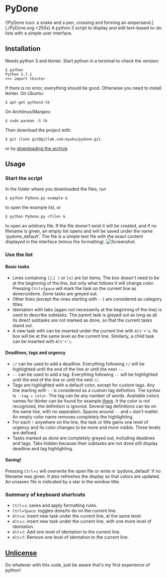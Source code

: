 # PyDone

![PyDone icon: a snake and a pen, crossing and forming an ampersand.](./PyDone.svg =250x)
A python 3 script to display and edit text-based to-do lists with a simple user interface.


## Installation

Needs python 3 and tkinter.
Start python in a terminal to check the version:
```console
$ python
Python 3.7.1
>>> import tkinter
```
If there is no error, everything should be good. Otherwise you need to install tkinter.
On Ubuntu:
```console
$ apt-get python3-tk
```
On Archlinux/Manjaro:
```console
$ sudo pacman -S tk
```
Then download the project with:
```console
$ git clone git@gitlab.com:eyuku/pydone.git
```
or by [downloading the archive](https://gitlab.com/eyuku/pydone/-/archive/master/pydone-master.zip).

## Usage
### Start the script
In the folder where you downloaded the files, run
```console
$ python PyDone.py example &
```
to open the example list, or
```console
$ python PyDone.py <file> &
```
to open an arbitrary file. If the file doesn't exist it will be created, and if no filename is given, an empty list opens and will be saved under the name 'pydone_default'. The file is a simple text file with the exact content displayed in the interface (minus the formatting).
![Screenshot.](https://gitlab.com/eyuku/pydone/raw/master/screenshot.png)
### Use the list
#### Basic tasks
* Lines containing `[]`,`[ ]` or `[x]` are list items. The box doesn't need to be at the beginning of the line, but only what follows it will change color. Pressing `Ctrl`+`Space` will mark the task on the current line as done/undone. Done tasks are greyed out.
* Other lines (except the ones starting with `--`) are considered as category titles.
* Identation with tabs (again not necesserily at the beginning of the line) is used to describe subtasks. The parent task is greyed out as long as all its direct subtasks are not marked as done, so that the current tasks stand out.
* A new task with can be inserted under the current line with `Alt'+'a`.  Its box will be at the same level as the current line. Similarly, a child task can be inserted with `Alt'+'c`.
#### Deadlines, tags and urgency
* `//` can be used to add a deadline. Everything following `//` will be highlighted until the end of the line or until the next `--`.
* `--` can be used to add a tag. Everything following `--` will be highlighted until the end of the line or until the next `//`.
* Tags are highlighted with a default color, except for custom tags. Any line starting with `--` is considered as a custom tag definition. The syntax is `--tag = color`. The tag can be any number of words. Available colors names for tkinter can be found for example [there](http://www.science.smith.edu/dftwiki/index.php/Color_Charts_for_TKinter). It the color is not recognized, the definition is ignored. Several tag definitions can be on the same line, with no separation. Spaces around `--` and `=` don't matter. An empty color name removes completely the highlighting.
* For each `!` anywhere on the line, the task or title gains one level of urgency and its color changes to be more and more visible. Three levels are defined.
* Tasks marked as done are completely greyed out, including deadines and tags. Taks hidden because their subtasks are not done still display deadline and tag highlighting.
#### Saving!
Pressing `Ctrl`+`s` will overwrite the open file or write in ‘pydone_default' if no filename was given. It also refreshes the display so that colors are updated. An unsavec file is indicated by a star in the window title.

### Summary of keyboard shortcuts
* `Ctrl`+`s`: saves and apply formatting rules.
* `Ctrl`+`Space`: toggles done/to do on the current line.
* `Alt`+`a`: insert new task under the current line, at the same level.
* `Alt`+`c`: insert new task under the current line, with one more level of identation.
* `Alt`+`t`: Add one level of identation to the current line.
* `Alt`+`T`: Remove one level of identation to the current line.


## [Unlicense](https://gitlab.com/eyuku/pydone/blob/e09a48f2cf2ddcb971668dcae406531dc210341b/LICENSE)

Do whatever with this code, just be aware that's my first experience of python!

